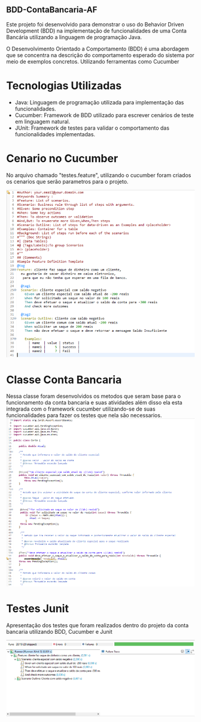 ## BDD-ContaBancaria-AF
Este projeto foi desenvolvido para demonstrar o uso do Behavior Driven Development (BDD) na implementação de funcionalidades de uma Conta Bancária utilizando a linguagem de programação Java.

O Desenvolvimento Orientado a Comportamento (BDD) é uma abordagem que se concentra na descrição do comportamento esperado do sistema por meio de exemplos concretos. Utilizando ferramentas como Cucumber 

# Tecnologias Utilizadas
- Java: Linguagem de programação utilizada para implementação das funcionalidades.
- Cucumber: Framework de BDD utilizado para escrever cenários de teste em linguagem natural.
- JUnit: Framework de testes para validar o comportamento das funcionalidades implementadas.

# Cenario no Cucumber 
No arquivo chamado "testes.feature", utilizando o cucumber foram criados os cenarios que serão parametros para o projeto.

<img src="img/testes.feature.png">

# Classe Conta Bancaria 
Nessa classe foram desenvolvidos os metodos que seram base para o funcionamento da conta bancaria e suas atividades
além disso ela esta integrada com o framework cucumber utilizando-se de suas funcionalidades para fazer os testes que nela são necessarios. 
 <img src="img/Classconta1.png">

# Testes Junit 
Apresentação dos testes que foram realizados dentro do projeto da conta bancaria utilizando BDD, Cucumber e Junit

<img src="img/TestesJunit.png">

